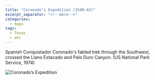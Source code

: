 ```yaml
---
title: "Coronado’s Expedition (1540-42)"
excerpt_separator: "<!--more-->"
categories:
  - maps
tags:
  - Texas
  - war
---
```

Spanish Conquistador Coronado's fabled trek through the Southwest, crossed the Llano Estacado and Palo Duro Canyon. (US National Park Service, 1974)

![Coronado’s Expedition](/images/151.jpg)
